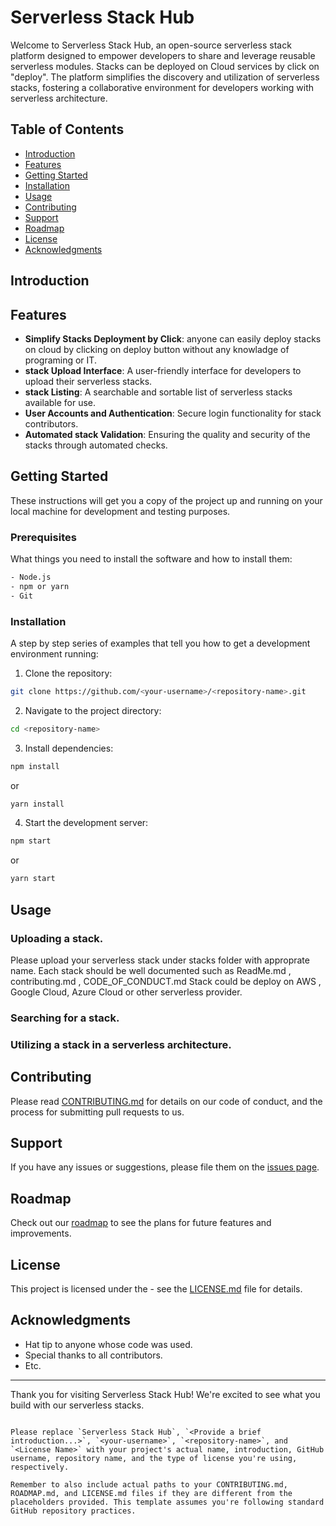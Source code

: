 
# Serverless Stack Hub

Welcome to Serverless Stack Hub, an open-source serverless stack platform designed to empower developers to share and leverage reusable serverless modules. Stacks can be deployed on Cloud services by click on "deploy". The platform simplifies the discovery and utilization of serverless stacks, fostering a collaborative environment for developers working with serverless architecture.

## Table of Contents

- [Introduction](#introduction)
- [Features](#features)
- [Getting Started](#getting-started)
- [Installation](#installation)
- [Usage](#usage)
- [Contributing](#contributing)
- [Support](#support)
- [Roadmap](#roadmap)
- [License](#license)
- [Acknowledgments](#acknowledgments)

## Introduction

<Provide a brief introduction to your project. Explain the concept of your serverless stack platform and the problem it aims to solve.>

## Features
- **Simplify Stacks Deployment by Click**: anyone can easily deploy stacks on cloud by clicking on deploy button without any knowladge of programing or IT. 
- **stack Upload Interface**: A user-friendly interface for developers to upload their serverless stacks.
- **stack Listing**: A searchable and sortable list of serverless stacks available for use.
- **User Accounts and Authentication**: Secure login functionality for stack contributors.
- **Automated stack Validation**: Ensuring the quality and security of the stacks through automated checks.

## Getting Started

These instructions will get you a copy of the project up and running on your local machine for development and testing purposes.

### Prerequisites

What things you need to install the software and how to install them:

```bash
- Node.js
- npm or yarn
- Git
```

### Installation

A step by step series of examples that tell you how to get a development environment running:

1. Clone the repository:
```bash
git clone https://github.com/<your-username>/<repository-name>.git
```

2. Navigate to the project directory:
```bash
cd <repository-name>
```

3. Install dependencies:
```bash
npm install
```
or
```bash
yarn install
```

4. Start the development server:
```bash
npm start
```
or
```bash
yarn start
```

## Usage


### Uploading a stack.
Please upload your serverless stack under stacks folder with approprate name.
Each stack should be well documented such as ReadMe.md , contributing.md , CODE_OF_CONDUCT.md
Stack could be deploy on AWS , Google Cloud, Azure Cloud or other serverless provider.

### Searching for a stack.

### Utilizing a stack in a serverless architecture.

## Contributing

Please read [CONTRIBUTING.md](CONTRIBUTING.md) for details on our code of conduct, and the process for submitting pull requests to us.

## Support

If you have any issues or suggestions, please file them on the [issues page](https://github.com/<your-username>/<repository-name>/issues).

## Roadmap

Check out our [roadmap](ROADMAP.md) to see the plans for future features and improvements.

## License

This project is licensed under the <License Name> - see the [LICENSE.md](LICENSE.md) file for details.

## Acknowledgments

- Hat tip to anyone whose code was used.
- Special thanks to all contributors.
- Etc.

---

Thank you for visiting Serverless Stack Hub! We're excited to see what you build with our serverless stacks.
```

Please replace `Serverless Stack Hub`, `<Provide a brief introduction...>`, `<your-username>`, `<repository-name>`, and `<License Name>` with your project's actual name, introduction, GitHub username, repository name, and the type of license you're using, respectively.

Remember to also include actual paths to your CONTRIBUTING.md, ROADMAP.md, and LICENSE.md files if they are different from the placeholders provided. This template assumes you're following standard GitHub repository practices.

